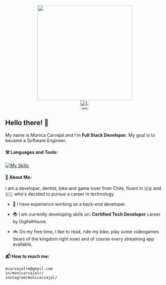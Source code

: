 <div id="header" align="center">
  <img src="https://i.pinimg.com/originals/4e/a6/7f/4ea67f666a6c9a7b217e2010d5bca1e9.png" width="300"/>
</div>
<div id="badges" align="center">
  <a href="https://www.linkedin.com/in/monicarvajalr/">
    <img src="https://cdn-icons-png.flaticon.com/256/174/174857.png" width="30" alt="LinkedIn Badge"/>
  </a>
</div>

## Hello there! 👋

My name is Monica Carvajal and I'm **Full Stack Developer**. My goal is to became a Software Engineer.
  
#### 🛠️ Languages and Tools:

[![My Skills](https://skillicons.dev/icons?i=html,css,django,docker,git,github,graphql,js,py,ts,vscode,wordpress)](https://skillicons.dev)

#### 👾 About Me:
I am a developer, dentist, bike and game lover from Chile, fluent in :uk: and :chile: who's decided to pursue a career in technology. 

- 🔭 I have experience working as a back-end developer.
  
- 📚 I am currently developing skills on: **Certified Tech Developer** career by DigitalHouse.

- 🚲 On my free time, I like to read, ride my bike, play some videogames (tears of the kingdom right now) and of course every streaming app available.

#### 📬 How to reach me:

`mcarvajalrm@gmail.com`<br> 
`in/monicarvajalr/`<br> 
`instagram/monicarvajal/`

  

